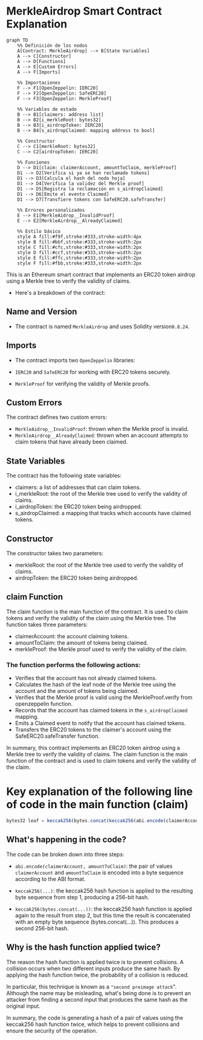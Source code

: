 # MerkleAirdrop Smart Contract Explanation
```mermaid
graph TD
    %% Definición de los nodos
    A[Contract: MerkleAirdrop] --> B[State Variables]
    A --> C[Constructor]
    A --> D[Functions]
    A --> E[Custom Errors]
    A --> F[Imports]
    
    %% Importaciones
    F --> F1[OpenZeppelin: IERC20]
    F --> F2[OpenZeppelin: SafeERC20]
    F --> F3[OpenZeppelin: MerkleProof]

    %% Variables de estado
    B --> B1[claimers: address list]
    B --> B2[i_merkleRoot: bytes32]
    B --> B3[i_airdropToken: IERC20]
    B --> B4[s_airdropClaimed: mapping address to bool]

    %% Constructor
    C --> C1[merkleRoot: bytes32]
    C --> C2[airdropToken: IERC20]

    %% Funciones
    D --> D1[claim: claimerAccount, amountToClaim, merkleProof]
    D1 --> D2[Verifica si ya se han reclamado tokens]
    D1 --> D3[Calcula el hash del nodo hoja]
    D1 --> D4[Verifica la validez del Merkle proof]
    D1 --> D5[Registra la reclamación en s_airdropClaimed]
    D1 --> D6[Emite el evento Claimed]
    D1 --> D7[Transfiere tokens con SafeERC20.safeTransfer]

    %% Errores personalizados
    E --> E1[MerkleAidrop__InvalidProof]
    E --> E2[MerkleAirdrop__AlreadyClaimed]

    %% Estilo básico
    style A fill:#f9f,stroke:#333,stroke-width:4px
    style B fill:#bbf,stroke:#333,stroke-width:2px
    style C fill:#cfc,stroke:#333,stroke-width:2px
    style D fill:#ccf,stroke:#333,stroke-width:2px
    style E fill:#ffc,stroke:#333,stroke-width:2px
    style F fill:#fbb,stroke:#333,stroke-width:2px
```

This is an Ethereum smart contract that implements an ERC20 token airdrop using a Merkle tree to verify the validity of claims. 

- Here's a breakdown of the contract:

## Name and Version

- The contract is named ``MerkleAirdrop`` and uses Solidity version``0.8.24``.

## Imports

- The contract imports two ``OpenZeppelin`` libraries:

- ``IERC20`` and ``SafeERC20`` for working with ERC20 tokens securely.
- ``MerkleProof`` for verifying the validity of Merkle proofs.

## Custom Errors

The contract defines two custom errors:

- ``MerkleAidrop__InvalidProof``: thrown when the Merkle proof is invalid.
- ``MerkleAirdrop__AlreadyClaimed``: thrown when an account attempts to claim tokens that have already been claimed.

## State Variables

The contract has the following state variables:

- claimers: a list of addresses that can claim tokens.
- i_merkleRoot: the root of the Merkle tree used to verify the validity of claims.
- i_airdropToken: the ERC20 token being airdropped.
- s_airdropClaimed: a mapping that tracks which accounts have claimed tokens.

## Constructor

The constructor takes two parameters:

- merkleRoot: the root of the Merkle tree used to verify the validity of claims.
- airdropToken: the ERC20 token being airdropped.

## claim Function

The claim function is the main function of the contract. It is used to claim tokens and verify the validity of the claim using the Merkle tree. The function takes three parameters:

- claimerAccount: the account claiming tokens.
- amountToClaim: the amount of tokens being claimed.
- merkleProof: the Merkle proof used to verify the validity of the claim.

### The function performs the following actions:

- Verifies that the account has not already claimed tokens.
- Calculates the hash of the leaf node of the Merkle tree using the account and the amount of tokens being claimed.
- Verifies that the Merkle proof is valid using the MerkleProof.verify from openzeppelin function.
- Records that the account has claimed tokens in the ``s_airdropClaimed`` mapping.
- Emits a Claimed event to notify that the account has claimed tokens.
- Transfers the ERC20 tokens to the claimer's account using the SafeERC20.safeTransfer function.

In summary, this contract implements an ERC20 token airdrop using a Merkle tree to verify the validity of claims. The claim function is the main function of the contract and is used to claim tokens and verify the validity of the claim.

# Key explanation of the following line of code in the main function (claim)
```javascript
bytes32 leaf = keccak256(bytes.concat(keccak256(abi.encode(claimerAccount, amountToClaim))));
```

## What's happening in the code?

The code can be broken down into three steps:
 
- ``abi.encode(claimerAccount, amountToClaim)``: the pair of values ``claimerAccount`` and ``amountToClaim`` is encoded into a byte sequence according to the ABI format.

- ``keccak256(...)``: the keccak256 hash function is applied to the resulting byte sequence from step 1, producing a 256-bit hash.

- ``keccak256(bytes.concat(...))``: the keccak256 hash function is applied again to the result from step 2, but this time the result is concatenated with an empty byte sequence (bytes.concat(...)). This produces a second 256-bit hash.

## Why is the hash function applied twice?

The reason the hash function is applied twice is to prevent collisions. A collision occurs when two different inputs produce the same hash. By applying the hash function twice, the probability of a collision is reduced.

In particular, this technique is known as a ``"second preimage attack``". Although the name may be misleading, what's being done is to prevent an attacker from finding a second input that produces the same hash as the original input.

In summary, the code is generating a hash of a pair of values using the keccak256 hash function twice, which helps to prevent collisions and ensure the security of the operation.






